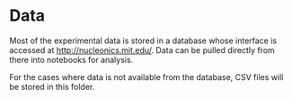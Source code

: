 # Data

Most of the experimental data is stored in a database whose interface is accessed at http://nucleonics.mit.edu/. Data can be pulled directly from there into notebooks for analysis.

For the cases where data is not available from the database, CSV files will be stored in this folder.